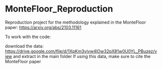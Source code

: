 # MonteFloor_Reproduction
Reproduction project for the methodology explained in the MonteFloor paper: https://arxiv.org/abs/2103.11161

To work with the code:

download the data: https://drive.google.com/file/d/1XpKm3vjvw4lOw32pX81w0U0YL_PBuzez/view
and extract in the main folder
If using this data, make sure to cite the MonteFloor paper

